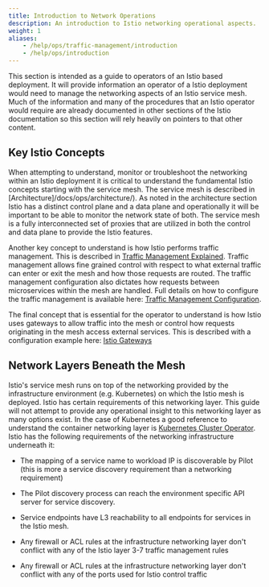 ```yaml
---
title: Introduction to Network Operations
description: An introduction to Istio networking operational aspects.
weight: 1
aliases:
    - /help/ops/traffic-management/introduction
    - /help/ops/introduction
---
```

This section is intended as a guide to operators of an Istio based
deployment.  It will provide information an operator of a Istio deployment
would need to manage the networking aspects of an Istio service mesh.  Much
of the information and many of the procedures that an Istio operator
would require are already documented in other sections of the Istio
documentation so this section will rely heavily on pointers to that
other content.

## Key Istio Concepts

When attempting to understand, monitor or troubleshoot the networking within
an Istio deployment it is critical to understand the fundamental Istio
concepts starting with the service mesh.  The service mesh is described
in [Architecture]/docs/ops/architecture/).  As noted
in the architecture section Istio has a distinct control plane and a data
plane and operationally it will be important to be able to monitor the
network state of both.  The service mesh is a fully interconnected set of
proxies that are utilized in both the control and data plane to provide
the Istio features.

Another key concept to understand is how Istio performs traffic management.
This is described in [Traffic Management Explained](/docs/concepts/traffic-management).
Traffic management allows fine grained control with respect to what external
traffic can enter or exit the mesh and how those requests are routed.  The
traffic management configuration also dictates how requests between
microservices within the mesh are handled.  Full details on how to
configure the traffic management is available
here: [Traffic Management Configuration](/docs/tasks/traffic-management).

The final concept that is essential for the operator to understand is how
Istio uses gateways to allow traffic into the mesh or control how requests originating
in the mesh access external services. This is described with a
configuration example here:
[Istio Gateways](/docs/concepts/traffic-management/#gateways)

## Network Layers Beneath the Mesh

Istio's service mesh runs on top of the networking provided by the
infrastructure environment (e.g. Kubernetes) on which the Istio mesh
is deployed.  Istio has certain requirements of this networking layer.
This guide will not attempt to provide any operational insight to this
networking layer as many options exist.  In the case of Kubernetes a
good reference to understand the container networking layer is
[Kubernetes Cluster Operator](https://kubernetes.io/docs/user-journeys/users/cluster-operator/foundational/).
Istio has the following requirements of the networking infrastructure
underneath it:

* The mapping of a service name to workload IP is discoverable by Pilot (this is more a service discovery requirement than a networking requirement)

* The Pilot discovery process can reach the environment specific API server for service discovery.

* Service endpoints have L3 reachability to all endpoints for services in the Istio mesh.

* Any firewall or ACL rules at the infrastructure networking layer don't conflict with any of the Istio layer 3-7 traffic management rules

* Any firewall or ACL rules at the infrastructure networking layer don't conflict with any of the ports used for Istio control traffic

